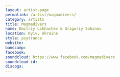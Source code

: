 ```yaml
---
layout: artist-page
permalink: /artist/magmadivers/
category: artists
title: Magmadivers
name: Dmitriy Likhachev & Grigoriy Sobinov
location: Kyiv, Ukraine
style: psytrance
website: 
bandcamp: 
facebook: 
soundcloud: https://www.facebook.com/magmadivers
soundcloud-id: 
discogs: 
---
```

